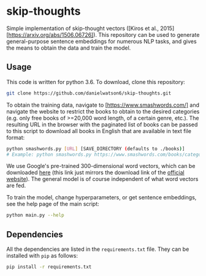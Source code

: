 # skip-thoughts

Simple implementation of skip-thought vectors ([Kiros et al., 2015][https://arxiv.org/abs/1506.06726]). This repository can be used to generate general-purpose sentence embeddings for numerous NLP tasks, and gives the means to obtain the data and train the model.

## Usage

This code is written for python 3.6. To download, clone this repository:
```bash
git clone https://github.com/danielwatson6/skip-thoughts.git
```

To obtain the training data, navigate to [https://www.smashwords.com/] and navigate the website to restrict the books to obtain to the desired categories (e.g. only free books of >=20,000 word length, of a certain genre, etc.). The resulting URL in the browser with the paginated list of books can be passed to this script to download all books in English that are available in text file format:
```bash
python smashwords.py [URL] [SAVE_DIRECTORY (defaults to ./books)]
# Example: python smashwords.py https://www.smashwords.com/books/category/1/newest/0/free/medium 
```

We use Google's pre-trained 300-dimensional word vectors, which can be downloaded [here](https://drive.google.com/file/d/0B7XkCwpI5KDYNlNUTTlSS21pQmM/edit?usp=sharing) (this link just mirrors the download link of the [official website](https://code.google.com/archive/p/word2vec/)). The general model is of course independent of what word vectors are fed.

To train the model, change hyperparameters, or get sentence embeddings, see the help page of the main script:
```bash
python main.py --help
```

## Dependencies

All the dependencies are listed in the `requirements.txt` file. They can be installed with `pip` as follows:
```bash
pip install -r requirements.txt
```


